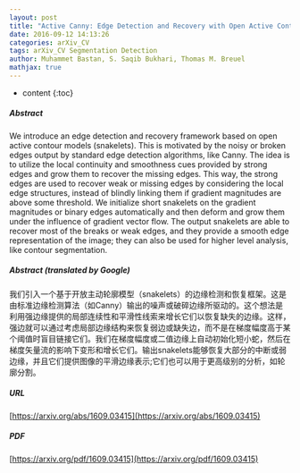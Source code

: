 ```yaml
---
layout: post
title: "Active Canny: Edge Detection and Recovery with Open Active Contour Models"
date: 2016-09-12 14:13:26
categories: arXiv_CV
tags: arXiv_CV Segmentation Detection
author: Muhammet Bastan, S. Saqib Bukhari, Thomas M. Breuel
mathjax: true
---
```


* content
{:toc}

##### Abstract
We introduce an edge detection and recovery framework based on open active contour models (snakelets). This is motivated by the noisy or broken edges output by standard edge detection algorithms, like Canny. The idea is to utilize the local continuity and smoothness cues provided by strong edges and grow them to recover the missing edges. This way, the strong edges are used to recover weak or missing edges by considering the local edge structures, instead of blindly linking them if gradient magnitudes are above some threshold. We initialize short snakelets on the gradient magnitudes or binary edges automatically and then deform and grow them under the influence of gradient vector flow. The output snakelets are able to recover most of the breaks or weak edges, and they provide a smooth edge representation of the image; they can also be used for higher level analysis, like contour segmentation.

##### Abstract (translated by Google)
我们引入一个基于开放主动轮廓模型（snakelets）的边缘检测和恢复框架。这是由标准边缘检测算法（如Canny）输出的噪声或破碎边缘所驱动的。这个想法是利用强边缘提供的局部连续性和平滑性线索来增长它们以恢复缺失的边缘。这样，强边就可以通过考虑局部边缘结构来恢复弱边或缺失边，而不是在梯度幅度高于某个阈值时盲目链接它们。我们在梯度幅度或二值边缘上自动初始化短小蛇，然后在梯度矢量流的影响下变形和增长它们。输出snakelets能够恢复大部分的中断或弱边缘，并且它们提供图像的平滑边缘表示;它们也可以用于更高级别的分析，如轮廓分割。

##### URL
[https://arxiv.org/abs/1609.03415](https://arxiv.org/abs/1609.03415)

##### PDF
[https://arxiv.org/pdf/1609.03415](https://arxiv.org/pdf/1609.03415)

